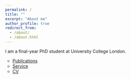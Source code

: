 ```yaml
---
permalink: /
title: ""
excerpt: "About me"
author_profile: true
redirect_from: 
  - /about/
  - /about.html
---
```

I am a final-year PhD student at University College London. 

<style>
ul {
list-style-type: circle;
}
img {
  border: 5px solid #FFFFFF;
}
</style>

* [Publications](https://kyriakosk.github.io/publications/)
* [Service](https://kyriakosk.github.io/service/)
* [CV](https://kyriakosk.github.io/cv/) 


